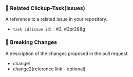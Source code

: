 ### 🍔 Related Clickup-Task(Issues)
A reference to a related issue in your repository.
- `task id(issue id)` : #3, #2pr288g

### 🍟 Breaking Changes
A description of the changes proposed in the pull request.
- change1
- change2(reference link - optional)